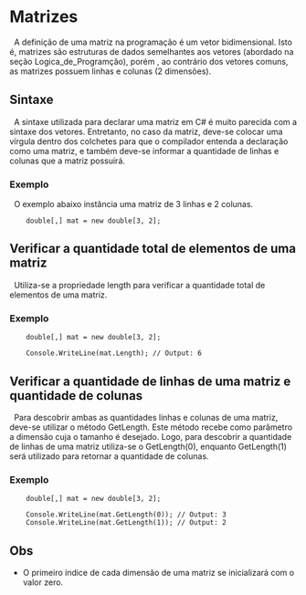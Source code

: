 # Matrizes

&nbsp; A definição de uma matriz na programação é um vetor bidimensional. Isto é, matrizes são estruturas de dados semelhantes aos vetores (abordado na seção Logica_de_Programção), porém , ao contrário dos vetores comuns, as matrizes possuem linhas e colunas (2 dimensões).

## Sintaxe

&nbsp; A sintaxe utilizada para declarar uma matriz em C# é muito parecida com a sintaxe dos vetores. Entretanto,  no caso da matriz, deve-se colocar uma vírgula dentro dos colchetes para que o compilador entenda a declaração como uma matriz, e também deve-se informar a quantidade de linhas e colunas que a matriz possuirá.

### Exemplo

&nbsp; O exemplo abaixo instância uma matriz de 3 linhas e 2 colunas.

```
    double[,] mat = new double[3, 2];
```

## Verificar a quantidade total de elementos de uma matriz

&nbsp; Utiliza-se a propriedade length para verificar a quantidade total de elementos de uma matriz.

### Exemplo


```
    double[,] mat = new double[3, 2];

    Console.WriteLine(mat.Length); // Output: 6
```

## Verificar a quantidade de linhas de uma matriz e quantidade de colunas

&nbsp; Para descobrir ambas as quantidades linhas e colunas de uma matriz, deve-se utilizar o método GetLength. Este método recebe como parâmetro a dimensão cuja o tamanho é desejado. Logo, para descobrir a quantidade de linhas de uma matriz utiliza-se o GetLength(0), enquanto GetLength(1) será utilizado para retornar a quantidade de colunas.

### Exemplo

```
    double[,] mat = new double[3, 2];

    Console.WriteLine(mat.GetLength(0)); // Output: 3
    Console.WriteLine(mat.GetLength(1)); // Output: 2
```

## Obs

- O primeiro índice de cada dimensão de uma matriz se inicializará com o valor zero.